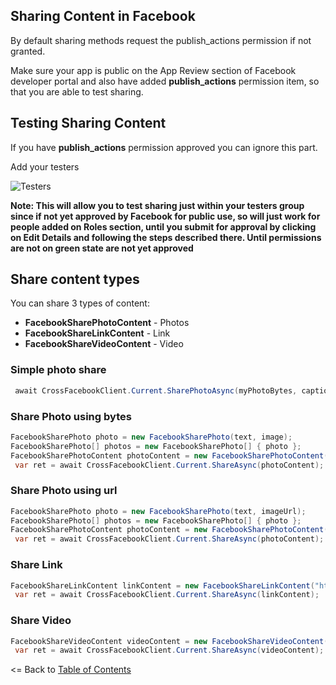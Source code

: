 ## Sharing Content in Facebook

By default sharing methods request the publish_actions permission if not granted.

Make sure your app is public on the App Review section of Facebook developer portal and also have added **publish_actions** permission item, so that you are able to test sharing. 

## Testing Sharing Content

If you have **publish_actions** permission approved you can ignore this part.

Add your testers

![Testers](https://github.com/CrossGeeks/FacebookClientPlugin/blob/develop/images/testers.png?raw=true)

**Note: This will allow you to test sharing just within your testers group since if not yet approved by Facebook for public use, so will just work for people added on Roles section, until you submit for approval by clicking on Edit Details and following the steps described there. Until permissions are not on green state are not yet approved**

## Share content types

You can share 3 types of content:

* **FacebookSharePhotoContent** - Photos
* **FacebookShareLinkContent** - Link
* **FacebookShareVideoContent** - Video

### Simple photo share
```cs
 await CrossFacebookClient.Current.SharePhotoAsync(myPhotoBytes, captionText);
```

### Share Photo using bytes
```cs
FacebookSharePhoto photo = new FacebookSharePhoto(text, image);
FacebookSharePhoto[] photos = new FacebookSharePhoto[] { photo };                    
FacebookSharePhotoContent photoContent = new FacebookSharePhotoContent(photos);
 var ret = await CrossFacebookClient.Current.ShareAsync(photoContent);
```

### Share Photo using url
```cs
FacebookSharePhoto photo = new FacebookSharePhoto(text, imageUrl);
FacebookSharePhoto[] photos = new FacebookSharePhoto[] { photo };                    
FacebookSharePhotoContent photoContent = new FacebookSharePhotoContent(photos);
 var ret = await CrossFacebookClient.Current.ShareAsync(photoContent);
```

### Share Link
```cs               
FacebookShareLinkContent linkContent = new FacebookShareLinkContent("http://www.github.com/crossgeeks");
 var ret = await CrossFacebookClient.Current.ShareAsync(linkContent);
```

### Share Video
```cs               
FacebookShareVideoContent videoContent = new FacebookShareVideoContent(filePath);
 var ret = await CrossFacebookClient.Current.ShareAsync(videoContent);
```

<= Back to [Table of Contents](../README.md)
